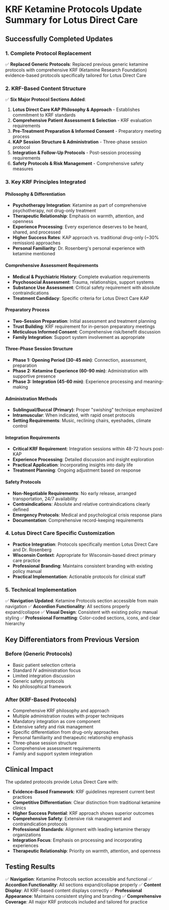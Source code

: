 # KRF Ketamine Protocols Update Summary for Lotus Direct Care

## Successfully Completed Updates

### 1. Complete Protocol Replacement
✅ **Replaced Generic Protocols**: Replaced previous generic ketamine protocols with comprehensive KRF (Ketamine Research Foundation) evidence-based protocols specifically tailored for Lotus Direct Care

### 2. KRF-Based Content Structure
✅ **Six Major Protocol Sections Added**:
1. **Lotus Direct Care KAP Philosophy & Approach** - Establishes commitment to KRF standards
2. **Comprehensive Patient Assessment & Selection** - KRF evaluation requirements
3. **Pre-Treatment Preparation & Informed Consent** - Preparatory meeting process
4. **KAP Session Structure & Administration** - Three-phase session protocol
5. **Integration & Follow-Up Protocols** - Post-session processing requirements
6. **Safety Protocols & Risk Management** - Comprehensive safety measures

### 3. Key KRF Principles Integrated

#### Philosophy & Differentiation
- **Psychotherapy Integration**: Ketamine as part of comprehensive psychotherapy, not drug-only treatment
- **Therapeutic Relationship**: Emphasis on warmth, attention, and openness
- **Experience Processing**: Every experience deserves to be heard, shared, and processed
- **Higher Success Rates**: KAP approach vs. traditional drug-only (~30% remission) approaches
- **Personal Familiarity**: Dr. Rosenberg's personal experience with ketamine mentioned

#### Comprehensive Assessment Requirements
- **Medical & Psychiatric History**: Complete evaluation requirements
- **Psychosocial Assessment**: Trauma, relationships, support systems
- **Substance Use Assessment**: Critical safety requirement with absolute contraindications
- **Treatment Candidacy**: Specific criteria for Lotus Direct Care KAP

#### Preparatory Process
- **Two-Session Preparation**: Initial assessment and treatment planning
- **Trust Building**: KRF requirement for in-person preparatory meetings
- **Meticulous Informed Consent**: Comprehensive risk/benefit discussion
- **Family Integration**: Support system involvement as appropriate

#### Three-Phase Session Structure
- **Phase 1: Opening Period (30-45 min)**: Connection, assessment, preparation
- **Phase 2: Ketamine Experience (60-90 min)**: Administration with supportive presence
- **Phase 3: Integration (45-60 min)**: Experience processing and meaning-making

#### Administration Methods
- **Sublingual/Buccal (Primary)**: Proper "swishing" technique emphasized
- **Intramuscular**: When indicated, with rapid onset protocols
- **Setting Requirements**: Music, reclining chairs, eyeshades, climate control

#### Integration Requirements
- **Critical KRF Requirement**: Integration sessions within 48-72 hours post-KAP
- **Experience Processing**: Detailed discussion and insight exploration
- **Practical Application**: Incorporating insights into daily life
- **Treatment Planning**: Ongoing adjustment based on response

#### Safety Protocols
- **Non-Negotiable Requirements**: No early release, arranged transportation, 24/7 availability
- **Contraindications**: Absolute and relative contraindications clearly defined
- **Emergency Protocols**: Medical and psychological crisis response plans
- **Documentation**: Comprehensive record-keeping requirements

### 4. Lotus Direct Care Specific Customization
- **Practice Integration**: Protocols specifically mention Lotus Direct Care and Dr. Rosenberg
- **Wisconsin Context**: Appropriate for Wisconsin-based direct primary care practice
- **Professional Branding**: Maintains consistent branding with existing policy manual
- **Practical Implementation**: Actionable protocols for clinical staff

### 5. Technical Implementation
✅ **Navigation Updated**: Ketamine Protocols section accessible from main navigation
✅ **Accordion Functionality**: All sections properly expand/collapse
✅ **Visual Design**: Consistent with existing policy manual styling
✅ **Professional Formatting**: Color-coded sections, icons, and clear hierarchy

## Key Differentiators from Previous Version

### Before (Generic Protocols)
- Basic patient selection criteria
- Standard IV administration focus
- Limited integration discussion
- Generic safety protocols
- No philosophical framework

### After (KRF-Based Protocols)
- Comprehensive KRF philosophy and approach
- Multiple administration routes with proper techniques
- Mandatory integration as core component
- Extensive safety and risk management
- Specific differentiation from drug-only approaches
- Personal familiarity and therapeutic relationship emphasis
- Three-phase session structure
- Comprehensive assessment requirements
- Family and support system integration

## Clinical Impact
The updated protocols provide Lotus Direct Care with:
- **Evidence-Based Framework**: KRF guidelines represent current best practices
- **Competitive Differentiation**: Clear distinction from traditional ketamine clinics
- **Higher Success Potential**: KRF approach shows superior outcomes
- **Comprehensive Safety**: Extensive risk management and contraindication protocols
- **Professional Standards**: Alignment with leading ketamine therapy organizations
- **Integration Focus**: Emphasis on processing and incorporating experiences
- **Therapeutic Relationship**: Priority on warmth, attention, and openness

## Testing Results
✅ **Navigation**: Ketamine Protocols section accessible and functional
✅ **Accordion Functionality**: All sections expand/collapse properly
✅ **Content Display**: All KRF-based content displays correctly
✅ **Professional Appearance**: Maintains consistent styling and branding
✅ **Comprehensive Coverage**: All major KRF protocols included and tailored for practice

